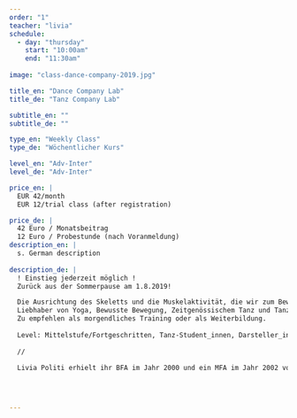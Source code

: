 ```yaml
---
order: "1"
teacher: "livia"
schedule:
  - day: "thursday"
    start: "10:00am"
    end: "11:30am"
    
image: "class-dance-company-2019.jpg"

title_en: "Dance Company Lab"
title_de: "Tanz Company Lab"

subtitle_en: ""
subtitle_de: ""

type_en: "Weekly Class"
type_de: "Wöchentlicher Kurs"

level_en: "Adv-Inter"
level_de: "Adv-Inter"

price_en: |
  EUR 42/month  
  EUR 12/trial class (after registration)

price_de: |
  42 Euro / Monatsbeitrag    
  12 Euro / Probestunde (nach Voranmeldung)
description_en: |
  s. German description
  
description_de: |
  ! Einstieg jederzeit möglich !  
  Zurück aus der Sommerpause am 1.8.2019!  

  Die Ausrichtung des Skeletts und die Muskelaktivität, die wir zum Bewegen benötigen, wird das einleitende Warm-up in diesem Workshop. Mein Training basiert auf der Folkwang-Tanztechnik, die durch Elemente der Limon- und Alexander-Technik bereichert wird. Der Raum wird sich dann mit fließenden Bewegungen, wechselnden Ebenen und Texturen ausfüllen. Von dieser Basis ausgehend ergänzen wir die Arbeit mit Improvisations- und “decision making”-Übungen und erstellen kurze Choreografien.
  Liebhaber von Yoga, Bewusste Bewegung, Zeitgenössischem Tanz und Tanztheater fühlen sich bei diese sanften aber energetische Ganzkörpertraining wohl.
  Zu empfehlen als morgendliches Training oder als Weiterbildung.
  
  Level: Mittelstufe/Fortgeschritten, Tanz-Student_innen, Darsteller_innen, Künstler_innen  
  
  //  
  
  Livia Politi erhielt ihr BFA im Jahr 2000 und ein MFA im Jahr 2002 von der Folkwang Universität der Künste unter der Leitung von Pina Bausch. Seit 2010 ist Livia zertifizierte Alexander-Technik-Lehrerin. Als Tänzerin, Choreografin und Assistenzchoreografin hat Livia in verschiedenen Projekten in Deutschland, den USA, Mexiko und Argentinien gearbeitet. Ihre langjährige Erfahrung als Tanzlehrerin umfasst den Unterricht von modernem/ zeitgenössischem Tanz sowie Alexander-Technik für Tänzer, Schauspieler und Performer an der Tanzhochschule Essen, Universität der Künste Berlin, Urbanraum, Professional Dance Studies Program Seneca- Intensiv, ehemaligen Ballett Teatro del Espacio und Dock11 Studio.

  


---
```

